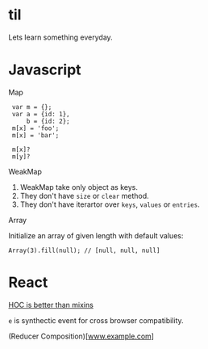 # til
Lets learn something everyday.

# Javascript

Map

```
 var m = {};
 var a = {id: 1},
     b = {id: 2};
 m[x] = 'foo';
 m[x] = 'bar';
 
 m[x]?
 m[y]?
```

WeakMap

1. WeakMap take only object as keys.
2. They don't have `size` or `clear` method.
3. They don't have iterartor over `keys`, `values` or `entries`.

Array

Initialize an array of given length with default values:

```
Array(3).fill(null); // [null, null, null]
```

# React

[HOC is better than mixins](https://facebook.github.io/react/docs/higher-order-components.html)

`e` is synthectic event for cross browser compatibility.

(Reducer Composition)[www.example.com]
